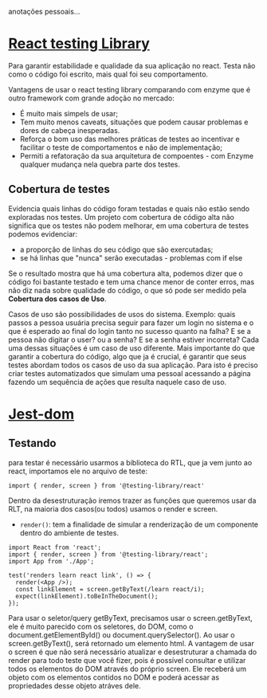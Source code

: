 anotações pessoais...

# [React testing Library](https://testing-library.com/docs/react-testing-library/cheatsheet/)

Para garantir estabilidade e qualidade da sua aplicação no react.
Testa não como o código foi escrito, mais qual foi seu comportamento.

Vantagens de usar o react testing library comparando com enzyme que é outro framework com grande adoção no mercado:

- É muito mais simpels de usar;
- Tem muito menos caveats, situações que podem causar problemas e dores de cabeça inesperadas.
- Reforça o bom uso das melhores práticas de testes ao incentivar e facilitar o teste de comportamentos e não de implementação;
- Permiti a refatoração da sua arquitetura de compoentes - com Enzyme qualquer mudança nela quebra parte dos testes.

## Cobertura de testes

Evidencia quais linhas do código foram testadas e quais não estão sendo exploradas nos testes. Um projeto com cobertura de código alta não significa que os testes não podem melhorar, em uma cobertura de testes podemos evidenciar:

- a proporção de linhas do seu código que são exercutadas;
- se há linhas que "nunca" serão executadas - problemas com if else

Se o resultado mostra que há uma cobertura alta, podemos dizer que o código foi bastante testado e tem uma chance menor de conter erros, mas não diz nada sobre qualidade do código, o que só pode ser medido pela **Cobertura dos casos de Uso**.

Casos de uso são possibilidades de usos do sistema. Exemplo: quais passos a pessoa usuária precisa seguir para fazer um login no sistema e o que é esperado ao final do login tanto no sucesso quanto na falha? E se a pessoa não digitar o user? ou a senha? E se a senha estiver incorreta? Cada uma dessas situações é um caso de uso diferente. Mais importante do que garantir a cobertura do código, algo que ja é crucial, é garantir que seus testes abordam todos os casos de uso da sua aplicação. Para isto é preciso criar testes automatizados que simulam uma pessoal acessando a página fazendo um sequência de ações que resulta naquele caso de uso.

# [Jest-dom](https://github.com/testing-library/jest-dom)

## Testando

para testar é necessário usarmos a biblioteca do RTL, que ja vem junto ao react, importamos ele no arquivo de teste:

`import { render, screen } from '@testing-library/react' `

Dentro da desestruturação iremos trazer as funções que queremos usar da RLT, na maioria dos casos(ou todos) usamos o render e screen.

- `render()`: tem a finalidade de simular a renderização de um componente dentro do ambiente de testes.
```
import React from 'react';
import { render, screen } from '@testing-library/react';
import App from './App';

test('renders learn react link', () => {
  render(<App />);
  const linkElement = screen.getByText(/learn react/i);
  expect(linkElement).toBeInTheDocument();
});
```
Para usar o seletor/query getByText, precisamos usar o screen.getByText, ele é muito parecido com os seletores, do DOM, como o document.getElementById() ou document.querySelector(). Ao usar o screen.getByText(), será retornado um elemento html. A vantagem de usar o screen é que não será necessário atualizar e desestruturar a chamada do render para todo teste que você fizer, pois é possível consultar e utilizar todos os elementos do DOM através do próprio screen. Ele receberá um objeto com os elementos contidos no DOM e poderá acessar as propriedades desse objeto atráves dele.
